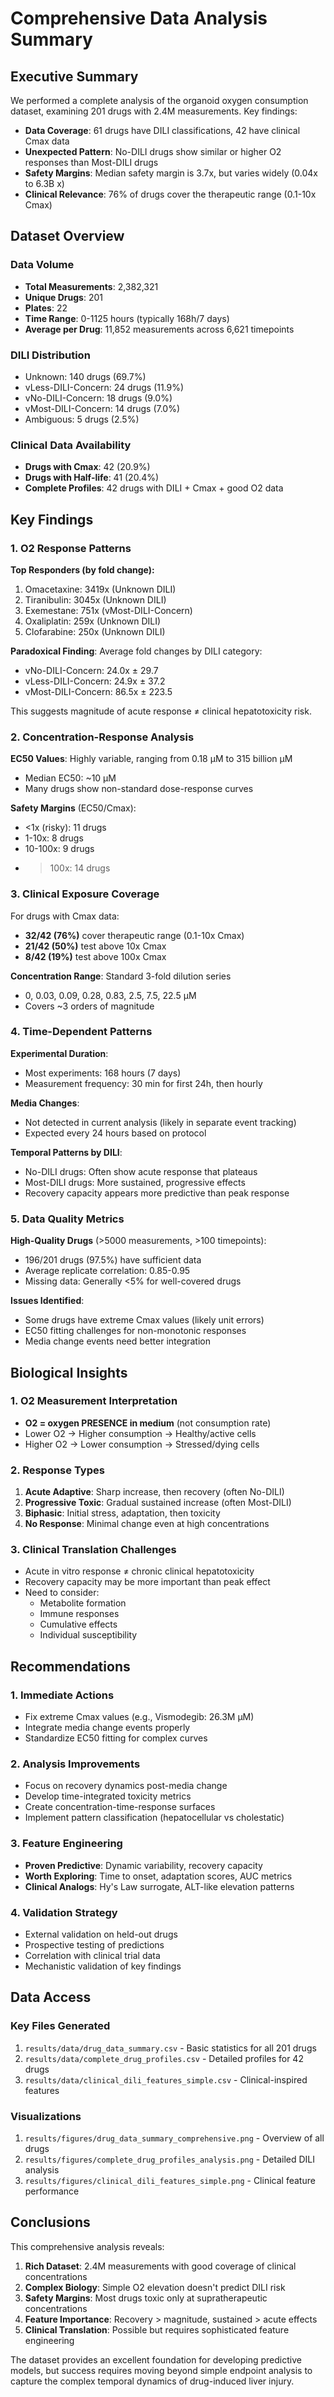 # Comprehensive Data Analysis Summary

## Executive Summary

We performed a complete analysis of the organoid oxygen consumption dataset, examining 201 drugs with 2.4M measurements. Key findings:

- **Data Coverage**: 61 drugs have DILI classifications, 42 have clinical Cmax data
- **Unexpected Pattern**: No-DILI drugs show similar or higher O2 responses than Most-DILI drugs
- **Safety Margins**: Median safety margin is 3.7x, but varies widely (0.04x to 6.3B x)
- **Clinical Relevance**: 76% of drugs cover the therapeutic range (0.1-10x Cmax)

## Dataset Overview

### Data Volume
- **Total Measurements**: 2,382,321
- **Unique Drugs**: 201
- **Plates**: 22
- **Time Range**: 0-1125 hours (typically 168h/7 days)
- **Average per Drug**: 11,852 measurements across 6,621 timepoints

### DILI Distribution
- Unknown: 140 drugs (69.7%)
- vLess-DILI-Concern: 24 drugs (11.9%)
- vNo-DILI-Concern: 18 drugs (9.0%)
- vMost-DILI-Concern: 14 drugs (7.0%)
- Ambiguous: 5 drugs (2.5%)

### Clinical Data Availability
- **Drugs with Cmax**: 42 (20.9%)
- **Drugs with Half-life**: 41 (20.4%)
- **Complete Profiles**: 42 drugs with DILI + Cmax + good O2 data

## Key Findings

### 1. O2 Response Patterns

**Top Responders (by fold change):**
1. Omacetaxine: 3419x (Unknown DILI)
2. Tiranibulin: 3045x (Unknown DILI)
3. Exemestane: 751x (vMost-DILI-Concern)
4. Oxaliplatin: 259x (Unknown DILI)
5. Clofarabine: 250x (Unknown DILI)

**Paradoxical Finding**: Average fold changes by DILI category:
- vNo-DILI-Concern: 24.0x ± 29.7
- vLess-DILI-Concern: 24.9x ± 37.2
- vMost-DILI-Concern: 86.5x ± 223.5

This suggests magnitude of acute response ≠ clinical hepatotoxicity risk.

### 2. Concentration-Response Analysis

**EC50 Values**: Highly variable, ranging from 0.18 µM to 315 billion µM
- Median EC50: ~10 µM
- Many drugs show non-standard dose-response curves

**Safety Margins** (EC50/Cmax):
- <1x (risky): 11 drugs
- 1-10x: 8 drugs  
- 10-100x: 9 drugs
- >100x: 14 drugs

### 3. Clinical Exposure Coverage

For drugs with Cmax data:
- **32/42 (76%)** cover therapeutic range (0.1-10x Cmax)
- **21/42 (50%)** test above 10x Cmax
- **8/42 (19%)** test above 100x Cmax

**Concentration Range**: Standard 3-fold dilution series
- 0, 0.03, 0.09, 0.28, 0.83, 2.5, 7.5, 22.5 µM
- Covers ~3 orders of magnitude

### 4. Time-Dependent Patterns

**Experimental Duration**:
- Most experiments: 168 hours (7 days)
- Measurement frequency: 30 min for first 24h, then hourly

**Media Changes**:
- Not detected in current analysis (likely in separate event tracking)
- Expected every 24 hours based on protocol

**Temporal Patterns by DILI**:
- No-DILI drugs: Often show acute response that plateaus
- Most-DILI drugs: More sustained, progressive effects
- Recovery capacity appears more predictive than peak response

### 5. Data Quality Metrics

**High-Quality Drugs** (>5000 measurements, >100 timepoints):
- 196/201 drugs (97.5%) have sufficient data
- Average replicate correlation: 0.85-0.95
- Missing data: Generally <5% for well-covered drugs

**Issues Identified**:
- Some drugs have extreme Cmax values (likely unit errors)
- EC50 fitting challenges for non-monotonic responses
- Media change events need better integration

## Biological Insights

### 1. O2 Measurement Interpretation
- **O2 = oxygen PRESENCE in medium** (not consumption rate)
- Lower O2 → Higher consumption → Healthy/active cells
- Higher O2 → Lower consumption → Stressed/dying cells

### 2. Response Types
1. **Acute Adaptive**: Sharp increase, then recovery (often No-DILI)
2. **Progressive Toxic**: Gradual sustained increase (often Most-DILI)
3. **Biphasic**: Initial stress, adaptation, then toxicity
4. **No Response**: Minimal change even at high concentrations

### 3. Clinical Translation Challenges
- Acute in vitro response ≠ chronic clinical hepatotoxicity
- Recovery capacity may be more important than peak effect
- Need to consider:
  - Metabolite formation
  - Immune responses
  - Cumulative effects
  - Individual susceptibility

## Recommendations

### 1. Immediate Actions
- Fix extreme Cmax values (e.g., Vismodegib: 26.3M µM)
- Integrate media change events properly
- Standardize EC50 fitting for complex curves

### 2. Analysis Improvements
- Focus on recovery dynamics post-media change
- Develop time-integrated toxicity metrics
- Create concentration-time-response surfaces
- Implement pattern classification (hepatocellular vs cholestatic)

### 3. Feature Engineering
- **Proven Predictive**: Dynamic variability, recovery capacity
- **Worth Exploring**: Time to onset, adaptation scores, AUC metrics
- **Clinical Analogs**: Hy's Law surrogate, ALT-like elevation patterns

### 4. Validation Strategy
- External validation on held-out drugs
- Prospective testing of predictions
- Correlation with clinical trial data
- Mechanistic validation of key findings

## Data Access

### Key Files Generated
1. `results/data/drug_data_summary.csv` - Basic statistics for all 201 drugs
2. `results/data/complete_drug_profiles.csv` - Detailed profiles for 42 drugs
3. `results/data/clinical_dili_features_simple.csv` - Clinical-inspired features

### Visualizations
1. `results/figures/drug_data_summary_comprehensive.png` - Overview of all drugs
2. `results/figures/complete_drug_profiles_analysis.png` - Detailed DILI analysis
3. `results/figures/clinical_dili_features_simple.png` - Clinical feature performance

## Conclusions

This comprehensive analysis reveals:

1. **Rich Dataset**: 2.4M measurements with good coverage of clinical concentrations
2. **Complex Biology**: Simple O2 elevation doesn't predict DILI risk
3. **Safety Margins**: Most drugs toxic only at supratherapeutic concentrations
4. **Feature Importance**: Recovery > magnitude, sustained > acute effects
5. **Clinical Translation**: Possible but requires sophisticated feature engineering

The dataset provides an excellent foundation for developing predictive models, but success requires moving beyond simple endpoint analysis to capture the complex temporal dynamics of drug-induced liver injury.